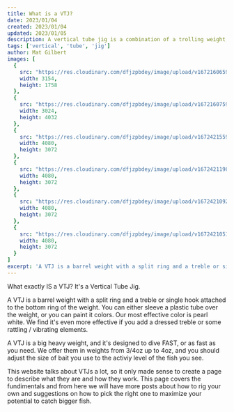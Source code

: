 ```yaml
---
title: What is a VTJ?
date: 2023/01/04
created: 2023/01/04
updated: 2023/01/05
description: A vertical tube jig is a combination of a trolling weight, split rings and a treble or single hook
tags: ['vertical', 'tube', 'jig']
author: Mat Gilbert
images: [
  {
    src: "https://res.cloudinary.com/dfjzpbdey/image/upload/v1672160659/verticaltubejig.com/20220315_115428_y6m1wt.jpg",
    width: 3154,
    height: 1758
  },
  {
    src: "https://res.cloudinary.com/dfjzpbdey/image/upload/v1672160759/verticaltubejig.com/20220726_195452_01_mghoxa.jpg",
    width: 3024,
    height: 4032
  },
  {
    src: "https://res.cloudinary.com/dfjzpbdey/image/upload/v1672421559/verticaltubejig.com/PXL_20220612_000447397_ojpts5.jpg",
    width: 4080,
    height: 3072
  },
  {
    src: "https://res.cloudinary.com/dfjzpbdey/image/upload/v1672421198/verticaltubejig.com/PXL_20220525_145551088_kogfzu.jpg",
    width: 4080,
    height: 3072
  },
  {
    src: "https://res.cloudinary.com/dfjzpbdey/image/upload/v1672421092/verticaltubejig.com/PXL_20220521_183701705_zamoql.jpg",
    width: 4080,
    height: 3072
  },
  {
    src: "https://res.cloudinary.com/dfjzpbdey/image/upload/v1672421051/verticaltubejig.com/PXL_20220220_154539071.MP_pzfpnx.jpg",
    width: 4080,
    height: 3072
  }
]
excerpt: 'A VTJ is a barrel weight with a split ring and a treble or single hook attached to the bottom ring of the weight. You can either sleeve a plastic tube over the weight, or you can paint it colors.'
---
```


What exactly IS a VTJ? It's a Vertical Tube Jig.

A VTJ is a barrel weight with a split ring and a treble or single hook attached to the bottom ring of the weight. You can either sleeve a plastic tube over the weight, or you can paint it colors. Our most effective color is pearl white. We find it's even more effective if you add a dressed treble or some rattling / vibrating elements.

A VTJ is a big heavy weight, and it's designed to dive FAST, or as fast as you need. We offer them in weights from 3/4oz up to 4oz, and you should adjust the size of bait you use to the activiy level of the fish you see.

This website talks about VTJs a lot, so it only made sense to create a page to describe what they are and how they work. This page covers the fundimentals and from here we will have more posts about how to rig your own and suggestions on how to pick the right one to maximize your potential to catch bigger fish.